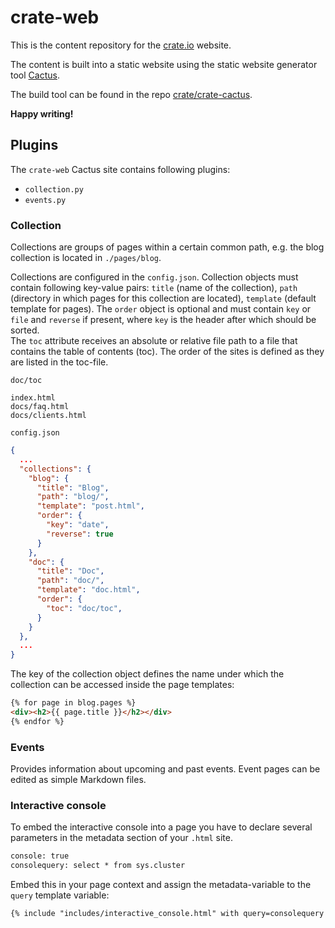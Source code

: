# crate-web

This is the content repository for the [crate.io](https://crate.io) website.

The content is built into a static website using the static website generator
tool [Cactus](https://github.com/koenbok/Cactus).

The build tool can be found in the repo [crate/crate-cactus](https://github.com/crate/crate-cactus).

**Happy writing!**


## Plugins

The `crate-web` Cactus site contains following plugins:

* `collection.py`
* `events.py`

### Collection

Collections are groups of pages within a certain common path,
e.g. the blog collection is located in `./pages/blog`.

Collections are configured in the `config.json`. Collection objects must contain
following key-value pairs: `title` (name of the collection), `path` (directory
in which pages for this collection are located), `template` (default template for
pages).
The `order` object is optional and must contain `key` or `file` and `reverse` if present,
where `key` is the header after which should be sorted.  
The `toc` attribute receives an absolute or relative file path to a file that
contains the table of contents (toc). The order of the sites is defined as they
are listed in the toc-file.

`doc/toc`
```
index.html
docs/faq.html
docs/clients.html
```

`config.json`
```json
{
  ...
  "collections": {
    "blog": {
      "title": "Blog",
      "path": "blog/",
      "template": "post.html",
      "order": {
        "key": "date",
        "reverse": true
      }
    },
    "doc": {
      "title": "Doc",
      "path": "doc/",
      "template": "doc.html",
      "order": {
        "toc": "doc/toc",
      }
    }
  },
  ...
}
```

The key of the collection object defines the name under which the collection
can be accessed inside the page templates:

```html
{% for page in blog.pages %}
<div><h2>{{ page.title }}</h2></div>
{% endfor %}
```

### Events

Provides information about upcoming and past events.
Event pages can be edited as simple Markdown files.


### Interactive console

To embed the interactive console into a page you have to declare several
parameters in the metadata section of your `.html` site.

```html
console: true
consolequery: select * from sys.cluster
```

Embed this in your page context and assign the metadata-variable to the `query`
template variable:

```html
{% include "includes/interactive_console.html" with query=consolequery %}
```
